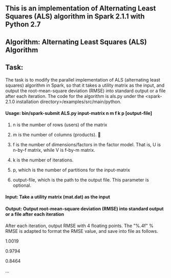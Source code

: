 ## This is an implementation of Alternating Least Squares (ALS) algorithm in Spark 2.1.1 with Python 2.7

## Algorithm: Alternating Least Squares (ALS) Algorithm

## Task:
The task is to modify the parallel implementation of ALS (alternating least squares) algorithm in Spark, so that it takes a utility matrix as the input, and output the root-mean-square deviation (RMSE) into standard output or a file after each iteration. The code for the algorithm is als.py under the <spark-2.1.0 installation directory>/examples/src/main/python.

#### Usage: bin/spark-submit ALS.py input-matrix n m f k p [output-file]
  1. n is the number of rows (users) of the matrix
  
  2. m is the number of columns (products). 
   
  3. f is the number of dimensions/factors in the factor model. That is, U is n-by-f matrix, while V is f-by-m matrix.
  

  4. k is the number of iterations.


  5. p, which is the number of partitions for the input-matrix

  6. output-file, which is the path to the output file. This parameter is optional.
  

#### Input: Take a utility matrix (mat.dat) as the input

#### Output: Output root-mean-square deviation (RMSE) into standard output or a file after each iteration
After each iteration, output RMSE with 4 floating points.
The "%.4f" % RMSE is adapted to format the RMSE value, and save into file as follows. 

1.0019 


0.9794 


0.8464 


…

